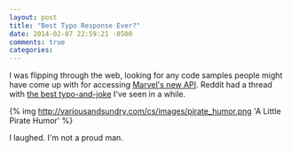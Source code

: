 ```yaml
---
layout: post
title: "Best Typo Response Ever?"
date: 2014-02-07 22:59:21 -0500
comments: true
categories: 
---
```

I was flipping through the web, looking for any code samples people might have come up with for accessing [Marvel's new API](http://developer.marvel.com).  Reddit had a thread with [the best typo-and-joke](http://www.reddit.com/r/programming/comments/1x0hk8/marvel_gives_comic_book_characters_their_own_api/) I've seen in a while.

{% img http://variousandsundry.com/cs/images/pirate_humor.png 'A Little Pirate Humor' %}

I laughed.  I'm not a proud man.

